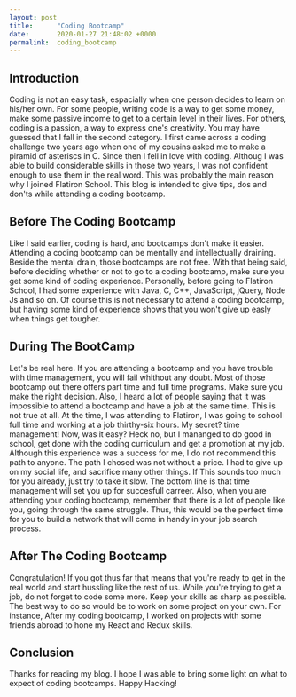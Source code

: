 ```yaml
---
layout: post
title:      "Coding Bootcamp"
date:       2020-01-27 21:48:02 +0000
permalink:  coding_bootcamp
---
```



<h2>Introduction</h2>
Coding is not an easy task, espacially when one person decides to learn on his/her own. 
For some people, writing code is a way to get some money, make some passive income to get to a certain level in their lives. For others, coding is a passion, a way to express one's creativity. You may have guessed that I fall in the second category. I first came across a coding challenge two years ago when one of my cousins asked me to make a piramid of asteriscs in C. Since then I fell in love with coding. Althoug I was able to build considerable skills in those two years, I was not confident enough to use them in the real word. This was probably the main reason why I joined Flatiron School. This blog is intended to give tips, dos and don'ts while attending a coding bootcamp.
<h2>Before The Coding Bootcamp</h2>
Like I said earlier, coding is hard, and bootcamps don't make it easier. Attending a coding bootcamp can be mentally and intellectually draining. Beside the mental drain, those bootcamps are not free. With that being said, before deciding whether or not to go to a coding bootcamp, make sure you get some kind of coding experience. Personally, before going to Flatiron School, I had some experience with Java, C, C++, JavaScript, jQuery, Node Js and so on. Of course this is not necessary to attend a coding bootcamp, but having some kind of experience shows that you won't give up easly when things get tougher. 
<h2>During The BootCamp</h2>
Let's be real here. If you are attending a bootcamp and you have trouble with time management, you will fail whithout any doubt. Most of those bootcamp out there offers part time and full time programs. Make sure you make the right decision.  Also, I heard a lot of people saying that it was impossible to attend a bootcamp and have a job at the same time. This is not true at all. At the time, I was attending to Flatiron, I was going to school full time and working at a job thirthy-six hours. My secret? time management! Now, was it easy? Heck no, but I mananged to do good in school, get done with the coding curriculum and get a promotion at my job.  Although this experience was a success for me, I do not recommend this path to anyone. The path I chosed was not without a price. I had to give up on my social life, and sacrifice many other things. If This sounds too much for you already, just try to take it slow. The bottom line is that time management will set you up for  succesfull carreer. 
Also, when you are attending your coding bootcamp, remember that there is a lot of people like you, going through the same struggle. Thus, this would be the perfect time for you to build a network that will come in handy in your job search process.
<h2>After The Coding Bootcamp</h2>
Congratulation! If you got thus far that means that you're ready to get in the real world and start hussling like the rest of us. While you're trying to get a job, do not forget to code some more. Keep your skills as sharp as possible. The best way to do so would be to work on some project on your own. For instance, After my coding bootcamp, I worked on projects with some friends abroad to hone my React and Redux skills.
<h2>Conclusion</h2>
Thanks for reading my blog. I hope I was able to bring some light on what to expect of coding bootcamps. Happy Hacking!

